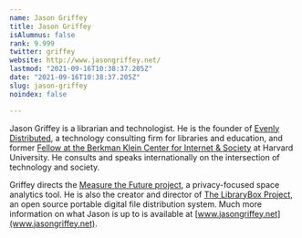```yaml
---
name: Jason Griffey
title: Jason Griffey
isAlumnus: false
rank: 9.999
twitter: griffey
website: http://www.jasongriffey.net/
lastmod: "2021-09-16T10:38:37.205Z"
date: "2021-09-16T10:38:37.205Z"
slug: jason-griffey
noindex: false

---
```

Jason Griffey is a librarian and technologist. He is the founder of [Evenly Distributed](http://evenlydistributed.net), a technology consulting firm for libraries and education, and former [Fellow at the Berkman Klein Center for Internet & Society](https://cyber.law.harvard.edu/newsroom/2015_2016_community) at Harvard University.  He consults and speaks internationally on the intersection of technology and society.  

Griffey directs the [Measure the Future project](http://measurethefuture.net/), a privacy-focused space analytics tool. He is also the creator and director of [The LibraryBox Project](http://librarybox.us/), an open source portable digital file distribution system. Much more information on what Jason is up to is available at [www.jasongriffey.net](www.jasongriffey.net).